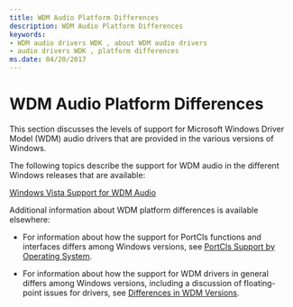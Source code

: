 ```yaml
---
title: WDM Audio Platform Differences
description: WDM Audio Platform Differences
keywords:
- WDM audio drivers WDK , about WDM audio drivers
- audio drivers WDK , platform differences
ms.date: 04/20/2017
---
```


# WDM Audio Platform Differences

This section discusses the levels of support for Microsoft Windows Driver Model (WDM) audio drivers that are provided in the various versions of Windows.

The following topics describe the support for WDM audio in the different Windows releases that are available:

[Windows Vista Support for WDM Audio](windows-vista-support-for-wdm-audio.md)

Additional information about WDM platform differences is available elsewhere:

-   For information about how the support for PortCls functions and interfaces differs among Windows versions, see [PortCls Support by Operating System](portcls-support-by-operating-system.md).

-   For information about how the support for WDM drivers in general differs among Windows versions, including a discussion of floating-point issues for drivers, see [Differences in WDM Versions](../kernel/differences-in-wdm-versions.md).
